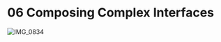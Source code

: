 # 06 Composing Complex Interfaces

![IMG_0834](https://github.com/leehe228/SwiftUI-Study/assets/37548919/e0940536-7875-4f70-8425-778e41f7eebb)